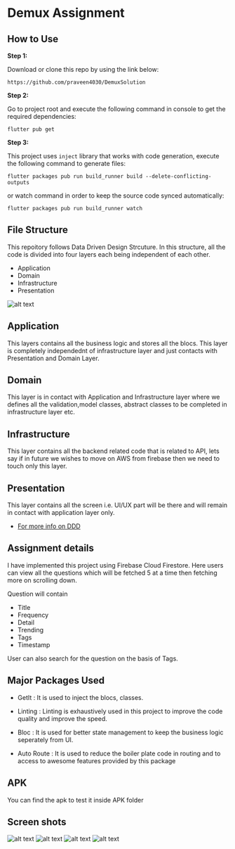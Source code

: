 # **Demux Assignment**

## How to Use

**Step 1:**

Download or clone this repo by using the link below:

```
https://github.com/praveen4030/DemuxSolution
```

**Step 2:**

Go to project root and execute the following command in console to get the required dependencies: 

```
flutter pub get
```

**Step 3:**

This project uses `inject` library that works with code generation, execute the following command to generate files:

```
flutter packages pub run build_runner build --delete-conflicting-outputs
```

or watch command in order to keep the source code synced automatically:

```
flutter packages pub run build_runner watch
```

## File Structure
This repoitory follows Data Driven Design Strcuture.
In this structure, all the code is divided into four layers each being independent of each other.

- Application
- Domain
- Infrastructure
- Presentation

![alt text](ss/ddd.svg)

## Application

This layers contains all the business logic and stores all the blocs.
This layer is completely independednt of infrastructure layer and just contacts with Presentation and Domain Layer.

## Domain

This layer is in contact with Application and Infrastructure layer where we defines all the validation,model classes, abstract classes to be completed in infrastructure layer etc.

## Infrastructure

This layer contains all the backend related code that is related to API,
lets say if in future we wishes to move on AWS from firebase
then we need to touch only this layer.

## Presentation

This layer contains all the screen i.e. UI/UX part will be there and will remain in contact with application layer only.

- [For more info on DDD](https://www.youtube.com/watch?v=RMiN59x3uH0&list=PLB6lc7nQ1n4iS5p-IezFFgqP6YvAJy84U)

## Assignment details

I have implemented this project using Firebase Cloud Firestore. Here users can view all the questions which will be fetched 5 at a time then fetching more on scrolling down.

Question will contain

- Title
- Frequency
- Detail
- Trending
- Tags
- Timestamp

User can also search for the question on the basis of Tags.

## Major Packages Used

- GetIt
: It is used to inject the blocs, classes.

- Linting
 : Linting is exhaustively used in this project to improve the code quality and improve the speed.

- Bloc
 : It is used for better state management to keep the business logic seperately from UI.

- Auto Route
 : It is used to reduce the boiler plate code in routing and to access to awesome features provided by this package

## APK
You can find the apk to test it inside APK folder

## Screen shots

![alt text](ss/splash.jpeg)
![alt text](ss/home.jpeg)
![alt text](ss/search2.jpeg)
![alt text](ss/search1.jpeg)